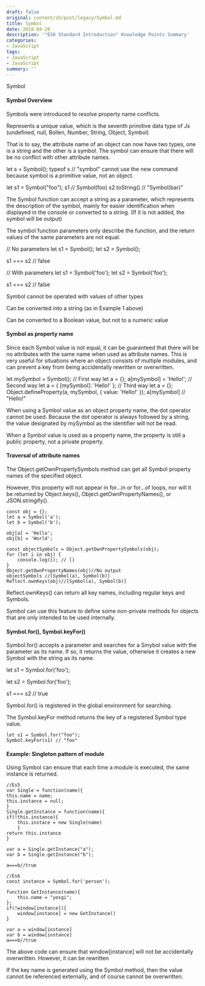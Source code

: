```yaml
---
draft: false
original: content/zh/post/legacy/Symbol.md
title: Symbol
date: 2018-04-28
description: '"ES6 Standard Introduction" Knowledge Points Summary'
categories:
- JavaScript
tags:
- JavaScript
- JavaScript
summary: ''
---
```


Symbol

#### Symbol Overview
Symbols were introduced to resolve property name conflicts.

Represents a unique value, which is the seventh primitive data type of Js (undefined, null, Bollen, Number, String, Object, Symbol)

That is to say, the attribute name of an object can now have two types, one is a string and the other is a symbol. The symbol can ensure that there will be no conflict with other attribute names.

let s = Symbol();
typeof s
// "symbol" cannot use the new command because symbol is a primitive value, not an object.

let s1 = Symbol("foo");
s1 // Symbol(foo)
s2.toString() // "Symbol(bar)"

The Symbol function can accept a string as a parameter, which represents the description of the symbol, mainly for easier identification when displayed in the console or converted to a string. (If it is not added, the symbol will be output)

The symbol function parameters only describe the function, and the return values of the same parameters are not equal.

// No parameters
let s1 = Symbol();
let s2 = Symbol();

s1 === s2 // false

// With parameters
let s1 = Symbol('foo');
let s2 = Symbol('foo');

s1 === s2 // false

Symbol cannot be operated with values of other types

Can be converted into a string (as in Example 1 above)

Can be converted to a Boolean value, but not to a numeric value

#### Symbol as property name

Since each Symbol value is not equal, it can be guaranteed that there will be no attributes with the same name when used as attribute names. This is very useful for situations where an object consists of multiple modules, and can prevent a key from being accidentally rewritten or overwritten.

let mySymbol = Symbol();
// First way
let a = {};
a[mySymbol] = 'Hello!';
// Second way
let a = {
[mySymbol]: 'Hello!'
};
// Third way
let a = {};
Object.defineProperty(a, mySymbol, { value: 'Hello!' });
a[mySymbol] // "Hello!"

When using a Symbol value as an object property name, the dot operator cannot be used. Because the dot operator is always followed by a string, the value designated by mySymbol as the identifier will not be read.

When a Symbol value is used as a property name, the property is still a public property, not a private property.

#### Traversal of attribute names

The Object.getOwnPropertySymbols method can get all Symbol property names of the specified object.

However, this property will not appear in for...in or for...of loops, nor will it be returned by Object.keys(), Object.getOwnPropertyNames(), or JSON.stringify().

    const obj = {};
    let a = Symbol('a');
    let b = Symbol('b');
    
    obj[a] = 'Hello';
    obj[b] = 'World';
    
    const objectSymbols = Object.getOwnPropertySymbols(obj);
    for (let i in obj) {
        console.log(i); // []
    }
    Object.getOwnPropertyNames(obj)//No output
    objectSymbols //[Symbol(a), Symbol(b)]
    Reflect.ownKeys(obj)//[Symbol(a), Symbol(b)]

Reflect.ownKeys() can return all key names, including regular keys and Symbols.

Symbol can use this feature to define some non-private methods for objects that are only intended to be used internally.

#### Symbol.for(), Symbol.keyFor()

Symbol.for() accepts a parameter and searches for a Smybol value with the parameter as its name. If so, it returns the value, otherwise it creates a new Symbol with the string as its name.

let s1 = Symbol.for('foo');

let s2 = Symbol.for('foo');

s1 === s2 // true

Symbol.for() is registered in the global environment for searching.

The Symbol.keyFor method returns the key of a registered Symbol type value.

    let s1 = Symbol.for("foo");
    Symbol.keyFor(s1) // "foo"

#### Example: Singleton pattern of module

Using Symbol can ensure that each time a module is executed, the same instance is returned.

    //Es5
    var Single = function(name){
    this.name = name;
    this.instance = null;
    }
    Single.getInstance = function(name){
    if(!this.instance){
        this.instace = new Single(name)
        }
    return this.instance
    }
    
    var a = Single.getInstance("a");
    var b = Single.getInstance("b");
    
    a===b//true
    
    //Es6
    const instance = Symbol.for('person');

    function GetInstance(name){
        this.name = "yosgi";
    };
    if(!window[instance]){
        window[instance] = new GetInstance()
    }
    
    var a = window[instance]
    var b = window[instance]
    a===b//true

The above code can ensure that window[instance] will not be accidentally overwritten. However, it can be rewritten

If the key name is generated using the Symbol method, then the value cannot be referenced externally, and of course cannot be overwritten.
